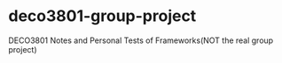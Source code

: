 # deco3801-group-project
DECO3801 Notes and Personal Tests of Frameworks(NOT the real group project)
